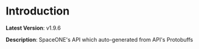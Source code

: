 # Introduction

**Latest Version**: v1.9.6


**Description**: SpaceONE's API which auto-generated from API's Protobuffs


